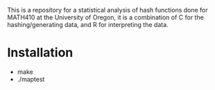 This is a repository for a statistical analysis of hash functions done for MATH410 at the University of Oregon, it is a combination of C for the hashing/generating data, and R for interpreting the data. 

# Installation 
- make 
- ./maptest <filename>